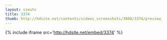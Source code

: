 ```yaml
---
layout: sieutv
title: 3374
thumb: http://hdsite.net/contents/videos_screenshots/3000/3374/preview_360p.mp4.jpg
---
```

{% include iframe src='http://hdsite.net/embed/3374' %}
 
